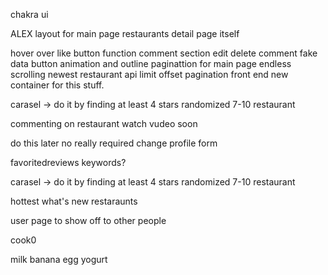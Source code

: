 chakra ui

ALEX
layout for main page
restaurants detail page itself

hover over like button function
comment section
edit delete comment
fake data
button animation and outline
paginattion for main page endless scrolling
newest restaurant api limit offset pagination   front end new container for this stuff.



carasel -> do it by finding at least 4 stars randomized 7-10 restaurant 




commenting on restaurant watch vudeo soon



do this later no really required
change profile form

favoritedreviews
keywords?

carasel -> do it by finding at least 4 stars randomized 7-10 restaurant 



hottest what's new restaraunts

user page to show off to other people


cook0






milk banana egg yogurt